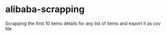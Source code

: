 # alibaba-scrapping
Scrapping the first 10 items details for any list of items and export it as csv file
